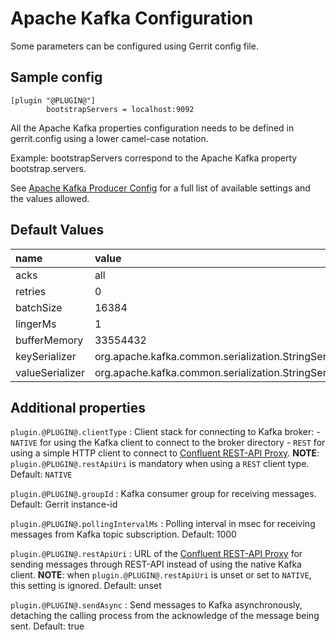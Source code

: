 Apache Kafka Configuration
======================

Some parameters can be configured using Gerrit config file.

Sample config
---------------------

```
[plugin "@PLUGIN@"]
        bootstrapServers = localhost:9092
```

All the Apache Kafka properties configuration needs to
be defined in gerrit.config using a lower camel-case notation.

Example: bootstrapServers correspond to the Apache Kafka property
bootstrap.servers.

See [Apache Kafka Producer Config](http://kafka.apache.org/documentation.html#producerconfigs)
for a full list of available settings and the values allowed.

Default Values
-----------------

|name                 | value
|:--------------------|:------------------
| acks                | all
| retries             | 0
| batchSize           | 16384
| lingerMs            | 1
| bufferMemory        | 33554432
| keySerializer       | org.apache.kafka.common.serialization.StringSerializer
| valueSerializer     | org.apache.kafka.common.serialization.StringSerializer

Additional properties
---------------------

`plugin.@PLUGIN@.clientType`
:	Client stack for connecting to Kafka broker:
    - `NATIVE` for using the Kafka client to connect to the broker directory
    - `REST` for using a simple HTTP client to connect to
      [Confluent REST-API Proxy](https://docs.confluent.io/platform/current/kafka-rest/index.html).
      **NOTE**: `plugin.@PLUGIN@.restApiUri` is mandatory when using a `REST` client type.
	Default: `NATIVE`

`plugin.@PLUGIN@.groupId`
:	Kafka consumer group for receiving messages.
	Default: Gerrit instance-id

`plugin.@PLUGIN@.pollingIntervalMs`
:	Polling interval in msec for receiving messages from Kafka topic subscription.
	Default: 1000

`plugin.@PLUGIN@.restApiUri`
:	URL of the
	[Confluent REST-API Proxy](https://docs.confluent.io/platform/current/kafka-rest/index.html)
	for sending messages through REST-API instead of using the native Kafka client.
	**NOTE**: when `plugin.@PLUGIN@.restApiUri` is unset or set to `NATIVE`, this setting is ignored.
	Default: unset

`plugin.@PLUGIN@.sendAsync`
:	Send messages to Kafka asynchronously, detaching the calling process from the
	acknowledge of the message being sent.
	Default: true
